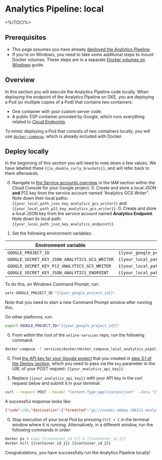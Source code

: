 # Analytics Pipeline: local
<%(TOC)%>

## Prerequisites

* This page assumes you have already [deployed the Analytics Pipeline]({{urlRoot}}/content/services-packages/analytics-pipeline/deploy).
* If you're on Windows, you need to take some additional steps to mount Docker volumes. These steps are in a separate [Docker volumes on Windows]({{urlRoot}}/content/workflows/docker-windows-volumes.md) guide.

## Overview

In this section you will execute the Analytics Pipeline code locally. When deploying the endpoint of the Analytics Pipeline on GKE, you are deploying a Pod (or multiple copies of a Pod) that contains two containers:

- One container with your custom server code.
- A public ESP container provided by Google, which runs everything related to [Cloud Endpoints](https://cloud.google.com/endpoints/).

To mimic deploying a Pod that consists of two containers locally, you will use [`docker-compose`](https://docs.docker.com/compose/), which is already included with Docker.

## Deploy locally

In the beginning of this section you will need to note down a few values. We have labelled these `{{in_double_curly_brackets}}`, and will refer back to them afterwards.

0. Navigate to [the Service accounts overview](https://console.cloud.google.com/iam-admin/serviceaccounts) in the IAM section within the Cloud Console for your Google project.
    0. Create and store a local JSON **and** P12 key from the service account named “Analytics GCS Writer”. Note down their local paths: `{{your_local_path_json_key_analytics_gcs_writer}}` and `{{your_local_path_p12_key_analytics_gcs_writer}}`.
    0. Create and store a local JSON key from the service account named **Analytics Endpoint**. Note down its local path: `{{your_local_path_json_key_analytics_endpoint}}`.

0. Set the following environment variables:

| Environment variable | Value |
|----------------------|-------|
| `GOOGLE_PROJECT_ID` | `{{your_google_project_id}}` |
| `GOOGLE_SECRET_KEY_JSON_ANALYTICS_GCS_WRITER` | `{{your_local_path_json_key_analytics_gcs_writer}}` |
| `GOOGLE_SECRET_KEY_P12_ANALYTICS_GCS_WRITER` | `{{your_local_path_p12_key_analytics_gcs_writer}}` |
| `GOOGLE_SECRET_KEY_JSON_ANALYTICS_ENDPOINT` | `{{your_local_path_json_key_analytics_endpoint}}` |

To do this, on Windows Command Prompt, run:

```bat
setx GOOGLE_PROJECT_ID "{{your_google_project_id}}"
```

Note that you need to start a new Command Prompt window after running this.

On other platforms, run:

```sh
export GOOGLE_PROJECT_ID="{{your_google_project_id}}"
```

0. From within the root of the `online-services` repo, run the following command:

```sh
docker-compose -f services/docker/docker_compose_local_analytics_pipeline.yml up
```

0. Find [the API key for your Google project](https://console.cloud.google.com/apis/credentials) that you created in [step 3.1 of the Deploy section]({{urlRoot}}/content/services-packages/analytics-pipeline/deploy#3-1-store-your-secret), which you need to pass via the `key` parameter in the URL of your POST request: `{{your_analytics_api_key}}`.

0. Replace `{{your_analytics_api_key}}` with your API key in the curl request below and submit it in your terminal:

```sh
curl --request POST --header "Content-Type:application/json" --data "{\"eventSource\":\"client\",\"eventClass\":\"docs\",\"eventType\":\"endpoint_docker_compose\",\"eventTimestamp\":1562599755,\"eventIndex\":6,\"sessionId\":\"f58179a375290599dde17f7c6d546d78\",\"versionId\":\"2.0.13\",\"eventEnvironment\":\"testing\",\"eventAttributes\":{\"playerId\": 12345678}}" "http://0.0.0.0:8080/v1/event?key={{your_analytics_api_key}}&analytics_environment=testing&event_category=cold&session_id=f58179a375290599dde17f7c6d546d78"
```

A successful response looks like:

```json
{"code":200,"destination":{"formatted":"gs://cosmic-abbey-186211-analytics/data_type=json/analytics_environment=testing/event_category=cold/event_ds=2019-11-05/event_time=16-24/f58179a375290599dde17f7c6d546d78/2019-11-05T17:19:25Z-RL0EBT.jsonl"}}
```

0. Stop execution of your local Pod by pressing `Ctrl + C` in the terminal window where it is running. Alternatively, in a different window, run the following commands in order:

```sh
docker ps # Copy {{container_id_1}} & {{container_id_2}}
docker kill {{container_id_1}} {{container_id_2}}
```

Congratulations, you have successfully run the Analytics Pipeline locally!
